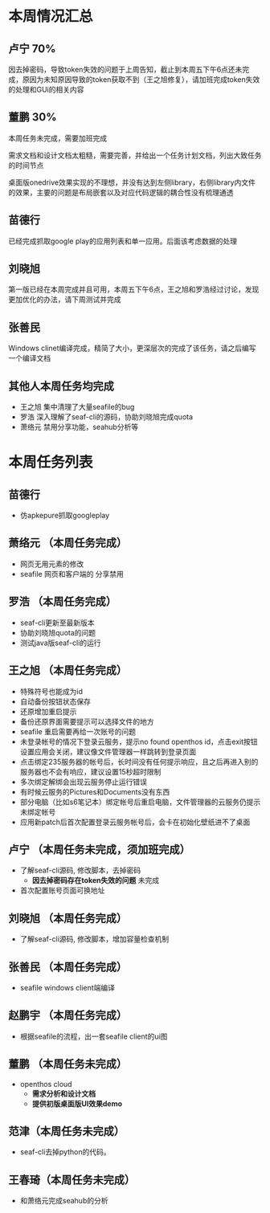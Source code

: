 
# 本周情况汇总


## 卢宁 70%
因去掉密码，导致token失效的问题于上周告知，截止到本周五下午6点还未完成，原因为未知原因导致的token获取不到（王之旭修复），请加班完成token失效的处理和GUi的相关内容


## 董鹏 30%
本周任务未完成，需要加班完成

需求文档和设计文档太粗糙，需要完善，并给出一个任务计划文档，列出大致任务的时间节点

桌面版onedrive效果实现的不理想，并没有达到左侧library，右侧library内文件的效果，主要的问题是布局嵌套以及对应代码逻辑的耦合性没有梳理通透

## 苗德行
已经完成抓取google play的应用列表和单一应用。后面该考虑数据的处理

## 刘晓旭
第一版已经在本周完成并且可用，本周五下午6点，王之旭和罗浩经过讨论，发现更加优化的办法，请下周测试并完成

## 张善民
Windows clinet编译完成，精简了大小，更深层次的完成了该任务，请之后编写一个编译文档

## 其他人本周任务均完成
- 王之旭   集中清理了大量seafile的bug
- 罗浩     深入理解了seaf-cli的源码，协助刘晓旭完成quota
- 萧络元   禁用分享功能，seahub分析等


# 本周任务列表
## 苗德行
- 仿apkepure抓取googleplay

## 萧络元 （本周任务完成）
- 网页无用元素的修改
- seafile 网页和客户端的 分享禁用

## 罗浩 （本周任务完成）
- seaf-cli更新至最新版本
- 协助刘晓旭quota的问题
- 测试java版seaf-cli的运行

## 王之旭 （本周任务完成）
- 特殊符号也能成为id
- 自动备份按钮状态保存
- 还原增加重启提示
- 备份还原界面需要提示可以选择文件的地方
- seafile 重启需要再给一次账号的问题
- 未登录帐号的情况下登录云服务，提示no found openthos id，点击exit按钮设置应用会关闭，建议像文件管理器一样跳转到登录页面
- 点击绑定235服务器的帐号后，长时间没有任何提示响应，且之后再进入别的服务器也不会有响应，建议设置15秒超时限制
- 多次绑定解绑会出现云服务停止运行错误
- 有时候云服务的Pictures和Documents没有东西
- 部分电脑（比如s6笔记本）绑定帐号后重启电脑，文件管理器的云服务仍提示未绑定帐号
- 应用新patch后首次配置登录云服务帐号后，会卡在初始化壁纸进不了桌面
## 卢宁 （本周任务未完成，须加班完成）
- 了解seaf-cli源码, 修改脚本，去掉密码
  - **因去掉密码存在token失效的问题** 未完成
- 首次配置账号页面可换地址
## 刘晓旭 （本周任务完成）
- 了解seaf-cli源码, 修改脚本，增加容量检查机制
## 张善民 （本周任务完成）
- seafile windows client端编译
## 赵鹏宇 （本周任务完成）
- 根据seafile的流程，出一套seafile client的ui图
## 董鹏 （本周任务未完成）
- openthos cloud
  - **需求分析和设计文档**
  - **提供初版桌面版UI效果demo**
## 范津（本周任务未完成）
- seaf-cli去掉python的代码。
## 王春琦（本周任务未完成）
- 和萧络元完成seahub的分析
